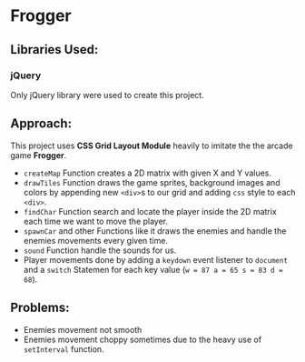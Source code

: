 # Frogger

## **Libraries Used:**

### **jQuery**
    
Only jQuery library were used to create this project.

## **Approach:**

This project uses **CSS Grid Layout Module** heavily to imitate the the arcade game **Frogger**.
* `createMap` Function creates a 2D matrix with given X and Y values.
* `drawTiles` Function draws the game sprites, background images and colors by appending new `<div>`s to our grid and adding `css` style to each `<div>`.
* `findChar` Function search and locate the player inside the 2D matrix each time we want to move the player.
* `spawnCar` and other Functions like it draws the enemies and handle the enemies movements every given time.
* `sound` Function handle the sounds for us.
* Player movements done by adding a `keydown` event listener to `document` and a `switch` Statemen for each key value (`w = 87 a = 65 s = 83 d = 68`).

## Problems:

* Enemies movement not smooth
* Enemies movement choppy sometimes due to the heavy use of `setInterval` function.